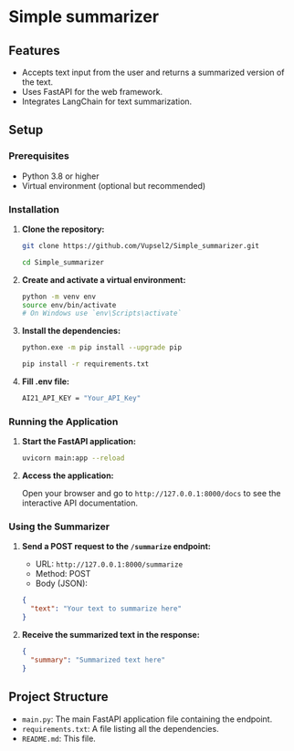 # Simple summarizer

## Features

- Accepts text input from the user and returns a summarized version of the text.
- Uses FastAPI for the web framework.
- Integrates LangChain for text summarization.

## Setup

### Prerequisites

- Python 3.8 or higher
- Virtual environment (optional but recommended)

### Installation
1. **Clone the repository:**
  
    ```bash
    git clone https://github.com/Vupsel2/Simple_summarizer.git

    cd Simple_summarizer
    ```
2. **Create and activate a virtual environment:**

    ```bash
    python -m venv env
    source env/bin/activate  
    # On Windows use `env\Scripts\activate`
    ```
3. **Install the dependencies:**

    ```bash
    python.exe -m pip install --upgrade pip

    pip install -r requirements.txt
    ```
    
4. **Fill .env file:**
    ```bash
    AI21_API_KEY = "Your_API_Key"
    ```

### Running the Application

1. **Start the FastAPI application:**

    ```bash
    uvicorn main:app --reload
    ```
2. **Access the application:**

    Open your browser and go to `http://127.0.0.1:8000/docs` to see the interactive API documentation.

### Using the Summarizer

1. **Send a POST request to the `/summarize` endpoint:**

    - URL: `http://127.0.0.1:8000/summarize`
    - Method: POST
    - Body (JSON):

    ```json
    {
      "text": "Your text to summarize here"
    }
    ```

2. **Receive the summarized text in the response:**

    ```json
    {
      "summary": "Summarized text here"
    }
    ```

## Project Structure

- `main.py`: The main FastAPI application file containing the endpoint.
- `requirements.txt`: A file listing all the dependencies.
- `README.md`: This file.